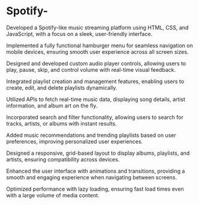 # Spotify-

Developed a Spotify-like music streaming platform using HTML, CSS, and JavaScript, with a focus on a sleek, user-friendly interface.

Implemented a fully functional hamburger menu for seamless navigation on mobile devices, ensuring smooth user experience across all screen sizes.

Designed and developed custom audio player controls, allowing users to play, pause, skip, and control volume with real-time visual feedback.

Integrated playlist creation and management features, enabling users to create, edit, and delete playlists dynamically.

Utilized APIs to fetch real-time music data, displaying song details, artist information, and album art on the fly.

Incorporated search and filter functionality, allowing users to search for tracks, artists, or albums with instant results.

Added music recommendations and trending playlists based on user preferences, improving personalized user experiences.

Designed a responsive, grid-based layout to display albums, playlists, and artists, ensuring compatibility across devices.

Enhanced the user interface with animations and transitions, providing a smooth and engaging experience when navigating between screens.

Optimized performance with lazy loading, ensuring fast load times even with a large volume of media content.
